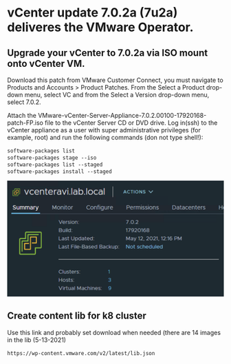 # vCenter update 7.0.2a (7u2a) deliveres the VMware Operator. 

## Upgrade your vCenter to 7.0.2a via ISO mount onto vCenter VM.

Download this patch from VMware Customer Connect, you must navigate to Products and Accounts > Product Patches. 
From the Select a Product drop-down menu, select VC and from the Select a Version drop-down menu, select 7.0.2.

Attach the VMware-vCenter-Server-Appliance-7.0.2.00100-17920168-patch-FP.iso file to the vCenter Server CD or DVD drive.
Log in(ssh) to the vCenter appliance as a user with super administrative privileges (for example, root) and run the following commands (don not type shell!):

```
software-packages list
software-packages stage --iso  
software-packages list --staged
software-packages install --staged
```
![Version](https://github.com/ogelbric/7u2a/blob/main/vCenterVersion.png)

## Create content lib for k8 cluster 

Use this link and probably set download when needed (there are 14 images in the lib (5-13-2021)
```
https://wp-content.vmware.com/v2/latest/lib.json
```

